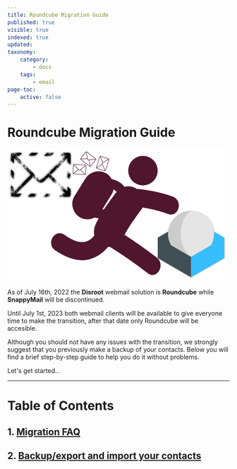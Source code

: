 ```yaml
---
title: Roundcube Migration Guide
published: true
visible: true
indexed: true
updated:
taxonomy:
    category:
        - docs
    tags:
        - email
page-toc:
    active: false
---
```


# Roundcube Migration Guide

![](thumb.png)

As of July 16th, 2022 the **Disroot** webmail solution is **Roundcube** while **SnappyMail** will be discontinued.

Until July 1st, 2023 both webmail clients will be available to give everyone time to make the transition, after that date only Roundcube will be accesible.

Although you should not have any issues with the transition, we strongly suggest that you previously make a backup of your contacts. Below you will find a brief step-by-step guide to help you do it without problems.

Let's get started...

----

# Table of Contents
##  1. [Migration FAQ](faq)
##  2. [Backup/export and import your contacts](backup)
